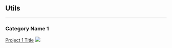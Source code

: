## Utils

---

### Category Name 1 

[Project 1 Title](/sample_page)
<img src="images/dummy_thumbnail.jpg?raw=true"/>
